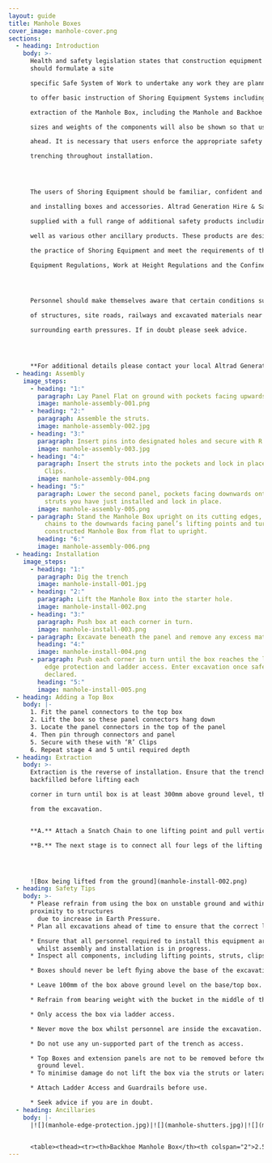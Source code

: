 ```yaml
---
layout: guide
title: Manhole Boxes
cover_image: manhole-cover.png
sections:
  - heading: Introduction
    body: >-
      Health and safety legislation states that construction equipment users
      should formulate a site

      specific Safe System of Work to undertake any work they are planning. This guide was designed

      to offer basic instruction of Shoring Equipment Systems including the assembly, installation and

      extraction of the Manhole Box, including the Manhole and Backhoe Manhole Boxes. The correct

      sizes and weights of the components will also be shown so that use of equipment can be planned

      ahead. It is necessary that users enforce the appropriate safety practices of excavations and

      trenching throughout installation.




      The users of Shoring Equipment should be familiar, confident and competent when handling

      and installing boxes and accessories. Altrad Generation Hire & Sale excavation systems can be

      supplied with a full range of additional safety products including ladder access and guardrails as

      well as various other ancillary products. These products are designed to act in accordance with

      the practice of Shoring Equipment and meet the requirements of the Lifting Operations & Lifting

      Equipment Regulations, Work at Height Regulations and the Confined Spaces Regulations.




      Personnel should make themselves aware that certain conditions such as the close proximity

      of structures, site roads, railways and excavated materials near the trench can all increase

      surrounding earth pressures. If in doubt please seek advice.




      **For additional details please contact your local Altrad Generation Hire and Sale Branch.**
  - heading: Assembly
    image_steps:
      - heading: "1:"
        paragraph: Lay Panel Flat on ground with pockets facing upwards.
        image: manhole-assembly-001.png
      - heading: "2:"
        paragraph: Assemble the struts.
        image: manhole-assembly-002.jpg
      - heading: "3:"
        paragraph: Insert pins into designated holes and secure with R Clips.
        image: manhole-assembly-003.jpg
      - heading: "4:"
        paragraph: Insert the struts into the pockets and lock in place with Pins and
          Clips.
        image: manhole-assembly-004.png
      - heading: "5:"
        paragraph: Lower the second panel, pockets facing downwards onto the upraised
          struts you have just installed and lock in place.
        image: manhole-assembly-005.png
      - paragraph: Stand the Manhole Box upright on its cutting edges, by attaching
          chains to the downwards facing panel’s lifting points and turn the
          constructed Manhole Box from flat to upright.
        heading: "6:"
        image: manhole-assembly-006.png
  - heading: Installation
    image_steps:
      - heading: "1:"
        paragraph: Dig the trench
        image: manhole-install-001.jpg
      - heading: "2:"
        paragraph: Lift the Manhole Box into the starter hole.
        image: manhole-install-002.png
      - heading: "3:"
        paragraph: Push box at each corner in turn.
        image: manhole-install-003.png
      - paragraph: Excavate beneath the panel and remove any excess material.
        heading: "4:"
        image: manhole-install-004.png
      - paragraph: Push each corner in turn until the box reaches the limit. Install
          edge protection and ladder access. Enter excavation once safety is
          declared.
        heading: "5:"
        image: manhole-install-005.png
  - heading: Adding a Top Box
    body: |-
      1. Fit the panel connectors to the top box
      2. Lift the box so these panel connectors hang down
      3. Locate the panel connectors in the top of the panel
      4. Then pin through connectors and panel
      5. Secure with these with ‘R’ Clips
      6. Repeat stage 4 and 5 until required depth
  - heading: Extraction
    body: >-
      Extraction is the reverse of installation. Ensure that the trench is
      backfilled before lifting each

      corner in turn until box is at least 300mm above ground level, then attach 4 Leg Chain and lift box

      from the excavation.


      **A.** Attach a Snatch Chain to one lifting point and pull vertically. Repeat this for each corner.

      **B.** The next stage is to connect all four legs of the lifting chain and lift vertically.




      ![Box being lifted from the ground](manhole-install-002.png)
  - heading: Safety Tips
    body: >-
      * Please refrain from using the box on unstable ground and within close
      proximity to structures
        due to increase in Earth Pressure.
      * Plan all excavations ahead of time to ensure that the correct lifting operations can be used.

      * Ensure that all personnel required to install this equipment are suitably trained and supervised
        whilst assembly and installation is in progress.
      * Inspect all components, including lifting points, struts, clips and pins.

      * Boxes should never be left ﬂying above the base of the excavation.

      * Leave 100mm of the box above ground level on the base/top box.

      * Refrain from bearing weight with the bucket in the middle of the panel during installation.

      * Only access the box via ladder access.

      * Never move the box whilst personnel are inside the excavation.

      * Do not use any un-supported part of the trench as access.

      * Top Boxes and extension panels are not to be removed before the top of the base box is above
        ground level.
      * To minimise damage do not lift the box via the struts or laterally load them.

      * Attach Ladder Access and Guardrails before use.

      * Seek advice if you are in doubt.
  - heading: Ancillaries
    body: |-
      |![](manhole-edge-protection.jpg)|![](manhole-shutters.jpg)|![](manhole-ladder-access.jpg)|


      <table><thead><tr><th>Backhoe Manhole Box</th><th colspan="2">2.5m</th><th colspan="2">3.0m</th></tr></thead><tbody><tr><td></td><td>Base</td><td>Top</td><td>Base</td><td>Top</td></tr><tr><td>Panel Length (mm)</td><td>2500</td><td>2500</td><td>3000</td><td>3000</td></tr><tr><td>Panel Height (mm)</td><td>2000</td><td>1000</td><td>2000</td><td>1000</td></tr><tr><td>Panel Thickness (mm)</td><td>60</td><td>60</td><td>60</td><td>60</td></tr><tr><td>Weight (kg)</td><td>875</td><td>460</td><td>975</td><td>508</td></tr><tr><td>Distance Between Struts (mm)</td><td>2200</td><td>2200</td><td>2700</td><td>2200</td></tr><tr><td>Clearance Below Strut (mm)</td><td>1200</td><td>-</td><td>1200</td><td>-</td></tr><tr><td>To Suit Ring Size (mm)</td><td colspan="2">1050/1200/1350</td><td colspan="2">1350/1500/1800</td></tr><tr><td>Standard Working Load</td><td>20kn/m2</td><td>20kn/m2</td><td>20kn/m2</td><td>20kn/m2</td></tr></tbody></table>
---
```

